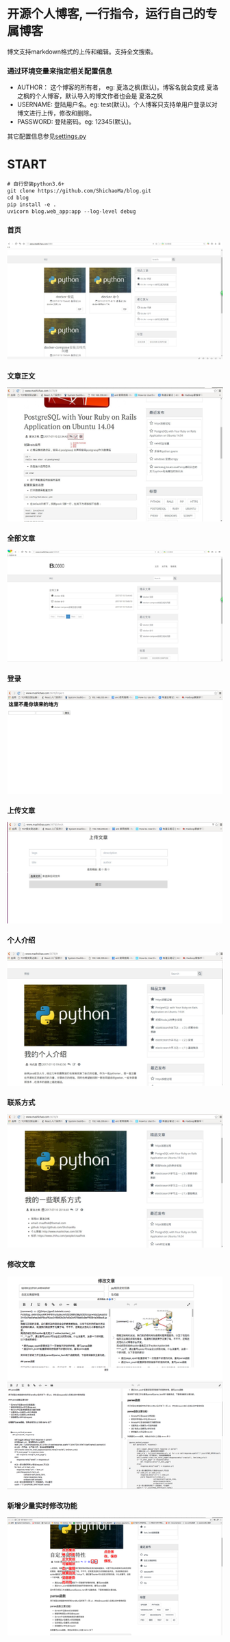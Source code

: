 # 开源个人博客, 一行指令，运行自己的专属博客

博文支持markdown格式的上传和编辑。支持全文搜索。

### 通过环境变量来指定相关配置信息
- AUTHOR： 这个博客的所有者， eg: 夏洛之枫(默认)。博客名就会变成 夏洛之枫的个人博客，默认导入的博文作者也会是 夏洛之枫
- USERNAME: 登陆用户名。eg: test(默认)。个人博客只支持单用户登录以对博文进行上传，修改和删除。
- PASSWORD: 登陆密码。eg: 12345(默认)。

其它配置信息参见[settings.py](https://github.com/ShichaoMa/blog/edit/master/settings.py)
# START
```
# 自行安装python3.6+
git clone https://github.com/ShichaoMa/blog.git
cd blog
pip install -e .
uvicorn blog.web_app:app --log-level debug

```

### 首页
![](https://github.com/ShichaoMa/blog/blob/master/resources/1.jpg)
### 文章正文
![](https://github.com/ShichaoMa/blog/blob/master/resources/2.jpg)
### 全部文章
![](https://github.com/ShichaoMa/blog/blob/master/resources/3.jpg)
### 登录
![](https://github.com/ShichaoMa/blog/blob/master/resources/4.jpg)
### 上传文章
![](https://github.com/ShichaoMa/blog/blob/master/resources/5.jpg)
### 个人介绍
![](https://github.com/ShichaoMa/blog/blob/master/resources/6.jpg)
### 联系方式
![](https://github.com/ShichaoMa/blog/blob/master/resources/7.jpg)
### 修改文章
![](https://github.com/ShichaoMa/blog/blob/master/resources/10.png)
![](https://github.com/ShichaoMa/blog/blob/master/resources/8.png)
### 新增少量实时修改功能
![](https://github.com/ShichaoMa/blog/blob/master/resources/9.png)